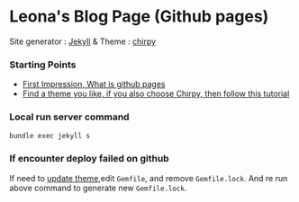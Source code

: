# Leona's Blog Page (Github pages)

Site generator : [Jekyll](https://jekyllrb.com/)
& Theme : [chirpy](https://github.com/cotes2020/jekyll-theme-chirpy/)

### Starting Points
- [First Impression, What is github pages](https://pages.github.com/)
- [Find a theme you like, if you also choose Chirpy, then follow this tutorial](https://chirpy.cotes.page/posts/getting-started/)
### Local run server command

```bash
bundle exec jekyll s
```

### If encounter deploy failed on github
If need to [update theme](https://chirpy.cotes.page/posts/getting-started/#upgrading),edit `Gemfile`, and remove `Gemfile.lock`. And re run above command to generate new `Gemfile.lock`.

